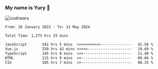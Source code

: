### My name is Yury 👋 
![codrwars](https://www.codewars.com/users/litury/badges/micro) 


<!--START_SECTION:waka-->

```txt
From: 28 January 2022 - To: 13 May 2024

Total Time: 1,273 hrs 33 mins

JavaScript       542 hrs 5 mins  >>>>>>>>>>>--------------   42.56 %
Vue.js           250 hrs 42 mins >>>>>--------------------   19.69 %
TypeScript       145 hrs 8 mins  >>>----------------------   11.40 %
HTML             115 hrs 9 mins  >>-----------------------   09.04 %
CSS              105 hrs 7 mins  >>-----------------------   08.25 %
```

<!--END_SECTION:waka-->


